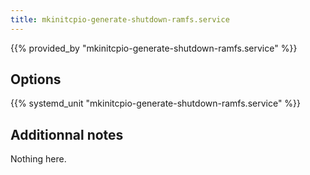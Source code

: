 ```yaml
---
title: mkinitcpio-generate-shutdown-ramfs.service
---
```


{{% provided_by "mkinitcpio-generate-shutdown-ramfs.service" %}}

## Options

{{% systemd_unit "mkinitcpio-generate-shutdown-ramfs.service" %}}

## Additionnal notes

Nothing here.